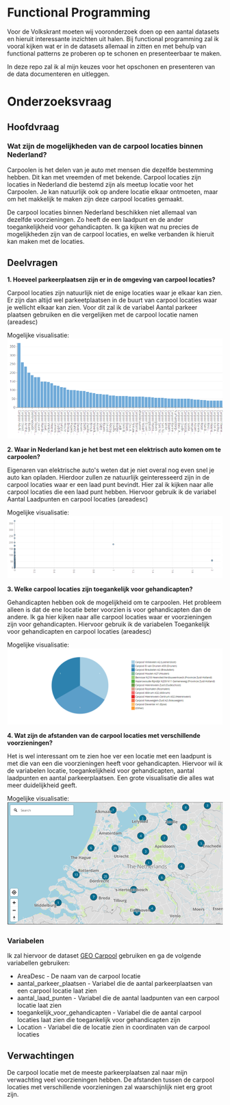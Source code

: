 # Functional Programming

Voor de Volkskrant moeten wij vooronderzoek doen op een aantal datasets en hieruit interessante inzichten uit halen. Bij functional programming zal ik vooral kijken wat er in de 
datasets allemaal in zitten en met behulp van functional patterns ze proberen op te schonen en presenteerbaar te maken.

In deze repo zal ik al mijn keuzes voor het opschonen en presenteren van de data documenteren en uitleggen.

# Onderzoeksvraag

## Hoofdvraag

### Wat zijn de mogelijkheden van de carpool locaties binnen Nederland?
Carpoolen is het delen van je auto met mensen die dezelfde bestemming hebben. Dit kan met vreemden of met bekende. Carpool locaties zijn locaties in Nederland die bestemd zijn als meetup locatie voor het Carpoolen. Je kan natuurlijk ook op andere locatie elkaar ontmoeten, maar om het makkelijk te maken zijn deze carpool locaties gemaakt.

De carpool locaties binnen Nederland beschikken niet allemaal van dezelfde voorzieningen. Zo heeft de een laadpunt en de ander toegankelijkheid voor gehandicapten. Ik ga kijken wat nu precies de mogelijkheden zijn van de carpool locaties, en welke verbanden ik hieruit kan maken met de locaties.

## Deelvragen
**1. Hoeveel parkeerplaatsen zijn er in de omgeving van carpool locaties?**

   Carpool locaties zijn natuurlijk niet de enige locaties waar je elkaar kan zien. Er zijn dan altijd wel parkeetplaatsen in de buurt van carpool locaties waar je wellicht
   elkaar kan zien. Voor dit zal ik de variabel Aantal parkeer plaatsen gebruiken en die vergelijken met de carpool locatie namen (areadesc)
   
   Mogelijke visualisatie:
   ![Visu 1](https://github.com/lamartm/functional-programming/blob/main/images/mogelijke%20visu%201.png)
    
**2. Waar in Nederland kan je het best met een elektrisch auto komen om te carpoolen?**

   Eigenaren van elektrische auto's weten dat je niet overal nog even snel je auto kan opladen. Hierdoor zullen ze natuurlijk geinteresseerd zijn in de carpool locaties waar
   er een laad punt bevindt. Hier zal ik kijken naar alle carpool locaties die een laad punt hebben. Hiervoor gebruik ik de variabel Aantal Laadpunten en carpool locaties
   (areadesc)
   
   Mogelijke visualisatie:
   ![Visu 2](https://github.com/lamartm/functional-programming/blob/main/images/mogelijke%20visu%202.png)
    
**3. Welke carpool locaties zijn toegankelijk voor gehandicapten?**

   Gehandicapten hebben ook de mogelijkheid om te carpoolen. Het probleem alleen is dat de ene locatie beter voorzien is voor gehandicapten dan de andere. Ik ga hier kijken
   naar alle carpool locaties waar er voorzieningen zijn voor gehandicapten. Hiervoor gebruik ik de variabelen Toegankelijk voor gehandicapten en carpool locaties (areadesc)
   
   Mogelijke visualisatie:
   ![Visu 3](https://github.com/lamartm/functional-programming/blob/main/images/mogelijke%20visu%203.png)
    
**4. Wat zijn de afstanden van de carpool locaties met verschillende voorzieningen?**

   Het is wel interessant om te zien hoe ver een locatie met een laadpunt is met die van een die voorzieningen heeft voor gehandicapten. Hiervoor wil ik de variabelen locatie,
   toegankelijkheid voor gehandicapten, aantal laadpunten en aantal parkeerplaatsen. Een grote visualisatie die alles wat meer duidelijkheid geeft.
   
   Mogelijke visualisatie:
   ![Visu 4](https://github.com/lamartm/functional-programming/blob/main/images/mogelijke%20visu%204.png)

### Variabelen

Ik zal hiervoor de dataset [GEO Carpool](https://opendata.rdw.nl/Parkeren/GEO-Carpool/9c54-cmfx/data) gebruiken en ga de volgende variabellen gebruiken:

- AreaDesc - De naam van de carpool locatie
- aantal_parkeer_plaatsen - Variabel die de aantal parkeerplaatsen van een carpool locatie laat zien
- aantal_laad_punten - Variabel die de aantal laadpunten van een carpool locatie laat zien
- toegankelijk_voor_gehandicapten - Variabel die de aantal carpool locaties laat zien die toegankelijk voor gehandicapten zijn
- Location -  Variabel die de locatie zien in coordinaten van de carpool locaties

## Verwachtingen

De carpool locatie met de meeste parkeerplaatsen zal naar mijn verwachting veel voorzieningen hebben. De afstanden tussen de carpool locaties met verschillende voorzieningen zal waarschijnlijk niet erg groot zijn.
